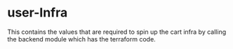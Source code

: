# user-Infra
This contains the values that are required to spin up the cart infra by calling the backend module which has the terraform code.